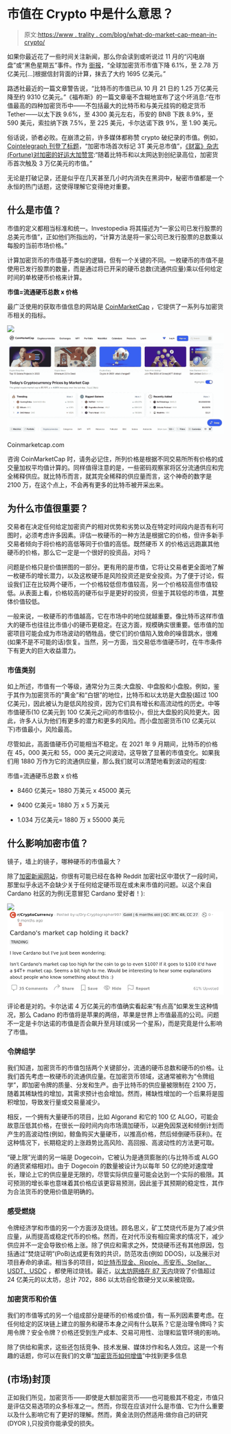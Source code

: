 # 市值在 Crypto 中是什么意思？

> 原文:[https://www . trality . com/blog/what-do-market-cap-mean-in-crypto/](https://www.trality.com/blog/what-does-market-cap-mean-in-crypto/)

如果你最近花了一些时间关注新闻，那么你会读到或听说过 11 月的“闪电崩盘”或“黑色星期五”事件。作为 [街报](https://www.thestreet.com/investing/cryptocurrency/crypto-flash-crash-wipes-out-billions-in-the-market)，“全球加密货币市值下降 6.1%，至 2.78 万亿美元[...]根据信封背面的计算，抹去了大约 1695 亿美元。”

路透社最近的一篇文章警告说，“比特币的市值已从 10 月 21 日的 1.25 万亿美元降至约 9310 亿美元。”《福布斯》的一篇文章毫不含糊地宣布了这个坏消息:“在市值最高的四种加密货币中——不包括最大的比特币和与美元挂钩的稳定货币 Tether——以太下跌 9.6%，至 4300 美元左右，币安的 BNB 下跌 8.9%，至 590 美元，索拉纳下跌 7.5%，至 225 美元，卡尔达诺下跌 9%，至 1.90 美元。

俗话说，骄者必败。在崩溃之前，许多媒体都称赞 crypto 破纪录的市值。例如， [Cointelegraph 刊登了标题](https://cointelegraph.com/news/crypto-markets-tag-3t-combined-market-cap-for-first-time)，“加密市场首次标记 3T 美元总市值”，[《财富》杂志(Fortune)对加密的好运大加赞赏](https://fortune.com/2021/11/09/cryptocurrency-market-cap-3-trillion-bitcion-ether-shiba-inu/):“随着比特币和以太网达到创纪录高位，加密货币首次触及 3 万亿美元的市值。”

无论是打破记录，还是似乎在几天甚至几小时内消失在黑洞中，秘密市值都是一个永恒的热门话题，这使得理解它变得绝对重要。

## 什么是市值？

市值的定义都相当标准和统一。Investopedia 将其描述为“一家公司已发行股票的总美元市值”，正如他们所指出的，“计算方法是将一家公司已发行股票的总数乘以每股的当前市场价格。”

计算加密货币的市值基于类似的逻辑，但有一个关键的不同。一枚硬币的市值不是使用已发行股票的数量，而是通过将已开采的硬币总数(流通供应量)乘以任何给定时间的单枚硬币价格来计算。

**市值=流通硬币总数 x 价格**

最广泛使用的获取市值信息的网站是 [CoinMarketCap](https://coinmarketcap.com/) ，它提供了一系列与加密货币相关的指标。

![](img/93e3473ec105f3203fb7ebd0ddaebe3e.png)![Coinmarketcap.com](img/3aa7caf5262f3edc405319f03d7ee55f.png)



Coinmarketcap.com



咨询 CoinMarketCap 时，请务必记住，所列价格是根据不同交易所所有价格的成交量加权平均值计算的。同样值得注意的是，一些密码观察家将区分流通供应和完全稀释供应。就比特币而言，就其完全稀释的供应量而言，这个神奇的数字是 2100 万，在这个点上，不会再有更多的比特币被开采出来。

## 为什么市值很重要？

交易者在决定任何给定加密资产的相对优势和劣势以及在特定时间段内是否有利可图时，必须考虑许多因素。评估一枚硬币的一种方法是根据它的价格，但许多新手交易者倾向于将价格的高低等同于价值的高低。既然硬币 X 的价格远远跑赢其他硬币的价格，那么它一定是一个很好的投资品，对吗？

问题是价格只是价值拼图的一部分。更有用的是市值，它将让交易者更全面地了解一枚硬币的增长潜力，以及这枚硬币是风险投资还是安全投资。为了便于讨论，假设我们正在比较两个硬币，一个价格较低但市值较高，另一个价格较高但市值较低。从表面上看，价格较高的硬币似乎是更好的投资，但鉴于其较低的市值，其整体价值较低。

一般来说，一枚硬币的市值越高，它在市场中的地位就越重要。像比特币这样市值大的硬币也往往比市值小的硬币更稳定。在这方面，规模确实很重要。低市值的加密项目可能会成为市场波动的牺牲品，使它们的价值陷入致命的噪音跳水，很难(如果不是不可能的话)恢复。当然，另一方面，当交易低市值硬币时，在牛市条件下有更大的巨大收益潜力。

### 市值类别

如上所述，市值有一个等级，通常分为三类:大盘股、中盘股和小盘股。例如，鉴于其作为加密货币的“黄金”和“白银”的地位，比特币和以太坊是大盘股(超过 100 亿美元)，因此被认为是低风险投资，因为它们具有增长和高流动性的历史。中等市值硬币(10 亿美元到 100 亿美元之间)的市值较小，但比大盘股的风险更大。因此，许多人认为他们有更多的潜力和更多的风险。而小盘加密货币(10 亿美元以下)市值最小，风险最高。

尽管如此，高面值硬币仍可能相当不稳定。在 2021 年 9 月期间，比特币的价格在 45，000 美元和 55，000 美元之间波动，这导致了显著的市值变化。如果我们用 1880 万作为它的流通供应量，那么我们就可以清楚地看到波动的程度:

市值=流通硬币总数 x 价格

*   8460 亿美元= 1880 万美元 x 45000 美元

*   9400 亿美元= 1880 万 x 5 万美元

*   1.034 万亿美元= 1880 万 x 55000 美元

## 什么影响加密市值？

镜子，墙上的镜子，哪种硬币的市值最大？

除了[加密新闻网站](/blog/best-crypto-news-websites)，你很有可能已经在各种 Reddit 加密社区中潜伏了一段时间，那里似乎永远不会缺少关于任何给定硬币现在或未来市值的问题。以这个来自 Cardano 社区的为例(无意冒犯 Cardano 爱好者！):

![](img/0db6542ac096f066ecc23aed9614a726.png)![Reddit crypto Cardano market cap](img/a3ee4232691cf93cd000e5d6584936a6.png)





评论者是对的。卡尔达诺 4 万亿美元的市值确实看起来“有点高”如果发生这种情况，那么 Cadano 的市值将是苹果的两倍，苹果是世界上市值最高的公司。问题不一定是卡尔达诺的市值是否会飙升至月球(或另一个星系)，而是究竟是什么影响了市值。

### 令牌组学

我们知道，加密货币的市值包括两个关键部分，流通的硬币总数和硬币的价格。让我们首先考虑一枚硬币的流通供应量。在加密货币领域，这通常被称为“令牌组学”，即加密令牌的质量、分发和生产。由于比特币的供应量被限制在 2100 万，随着其稀缺性的增加，其需求预计也会增加。然而，稀缺性增加的一个后果将是囤积增加，导致发行量或交易量减少。

相反，一个拥有大量硬币的项目，比如 Algorand 和它的 100 亿 ALGO，可能会故意压低其价格，在很长一段时间内向市场滴加硬币，以避免因泵送和倾倒计划而产生的高波动性(例如，鲸鱼购买大量硬币，以推高价格，然后倾倒硬币获利)。在这种情况下，长期稳定的上涨趋势比高风险、高回报、高波动性的方法更可取。

“硬上限”光谱的另一端是 Dogecoin，它被认为是通货膨胀的(与比特币或 ALGO 的通货紧缩相对)。由于 Dogecoin 的数量被设计为以每年 50 亿的绝对速度增长，理论上它的供应量是无限的，尽管实际供应量可能会达到一个实际的极限。其可预测的增长率也意味着其价格应该更容易预测，因此鉴于其预期的稳定性，其作为合法货币的使用价值是明确的。

### 感受燃烧

令牌经济学和市值的另一个方面涉及烧钱。顾名思义，矿工焚烧代币是为了减少供应量，从而提高或稳定代币的价格。然而，在对代币没有相应需求的情况下，减少供应并不一定会导致价格上涨。除了供应和需求之外，焚烧硬币还有其他原因，包括通过“焚烧证明”(PoB)达成更有效的共识，防范攻击(例如 DDOS)，以及展示对项目寿命的承诺。相当多的项目，如[比特币现金、Ripple、币安币、Stellar、USDT、USDC](https://www.oobit.com/blog/what-is-coin-burning/) ，都使用过烧钱。最近，[以太坊网络在 87 天内](https://news.bitcoin.com/ether-inferno-ethereum-network-burned-over-2-4-billion-worth-of-eth-in-87-days/)烧毁了价值超过 24 亿美元的以太坊，总计 702，886 以太坊自伦敦硬分叉以来被烧毁。

### 加密货币和价值

我们的市值等式的另一个组成部分是硬币的价格或价值，有一系列因素要考虑。在任何给定的区块链上建立的服务和硬币本身之间有什么联系？它是治理令牌吗？实用令牌？安全令牌？价格还受到生产成本、交易可用性、治理和监管环境的影响。

除了供给和需求，这些还包括竞争、技术发展、媒体炒作和名人效应。这是一个有趣的话题，你可以在我们的文章“[加密货币如何增值](/blog/how-does-cryptocurrency-gain-value)”中找到更多信息

## (市场)封顶

正如我们所见，加密货币——即使是大额加密货币——也可能极其不稳定，市值只是评估交易选项的众多标准之一。然而，你现在应该对什么是市值、它为什么重要以及什么影响它有了更好的理解。然而，黄金法则仍然适用:做你自己的研究(DYOR ),只投资你能承受的损失。